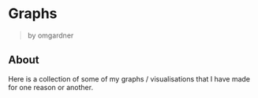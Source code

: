 # Graphs
>by omgardner

## About
Here is a collection of some of my graphs / visualisations that I have made for one reason or another. 
